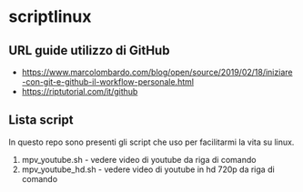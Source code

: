 # scriptlinux
## URL guide utilizzo di GitHub
* https://www.marcolombardo.com/blog/open/source/2019/02/18/iniziare-con-git-e-github-il-workflow-personale.html
* https://riptutorial.com/it/github

## Lista script
In questo repo sono presenti gli script che uso per facilitarmi la vita su linux.
1. mpv_youtube.sh - vedere video di youtube da riga di comando
2. mpv_youtube_hd.sh - vedere video di youtube in hd 720p da riga di comando
